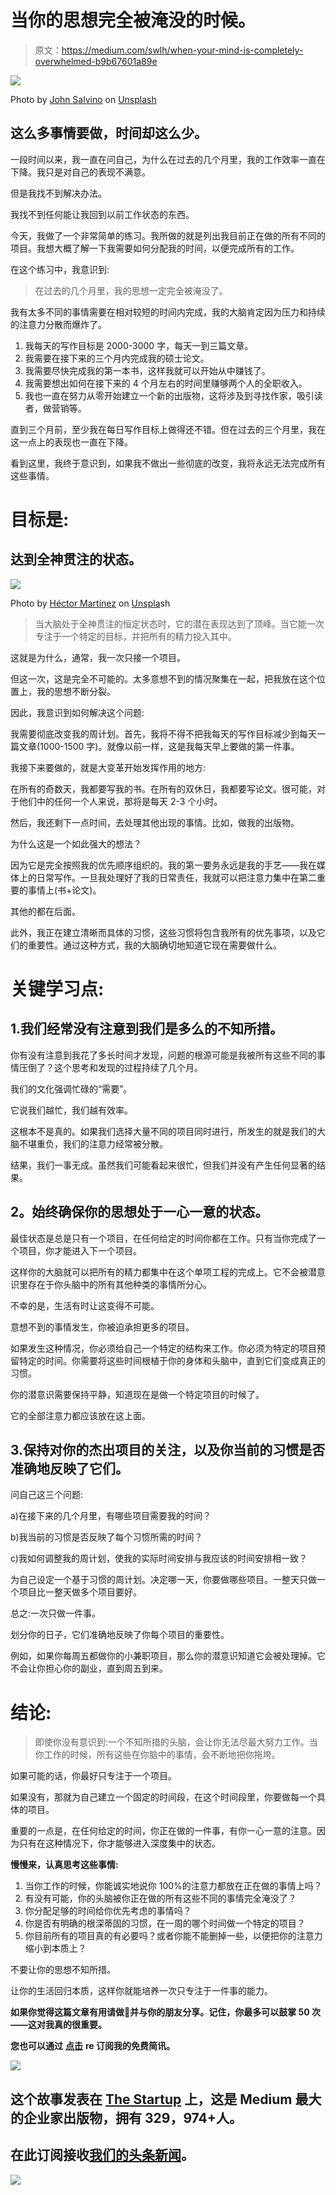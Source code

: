 # 当你的思想完全被淹没的时候。

> 原文：<https://medium.com/swlh/when-your-mind-is-completely-overwhelmed-b9b67601a89e>

![](img/34e6cf3ef94654a8f7cf5845e1ab0011.png)

Photo by [John Salvino](https://unsplash.com/photos/8sn4hHa0K0Q?utm_source=unsplash&utm_medium=referral&utm_content=creditCopyText) on [Unsplash](https://unsplash.com/search/photos/focus?utm_source=unsplash&utm_medium=referral&utm_content=creditCopyText)

## 这么多事情要做，时间却这么少。

一段时间以来，我一直在问自己，为什么在过去的几个月里，我的工作效率一直在下降。我只是对自己的表现不满意。

但是我找不到解决办法。

我找不到任何能让我回到以前工作状态的东西。

今天，我做了一个非常简单的练习。我所做的就是列出我目前正在做的所有不同的项目。我想大概了解一下我需要如何分配我的时间，以便完成所有的工作。

在这个练习中，我意识到:

> 在过去的几个月里，我的思想一定完全被淹没了。

我有太多不同的事情需要在相对较短的时间内完成，我的大脑肯定因为压力和持续的注意力分散而爆炸了。

1.  我每天的写作目标是 2000-3000 字，每天一到三篇文章。
2.  我需要在接下来的三个月内完成我的硕士论文。
3.  我需要尽快完成我的第一本书，这样我就可以开始从中赚钱了。
4.  我需要想出如何在接下来的 4 个月左右的时间里赚够两个人的全职收入。
5.  我也一直在努力从零开始建立一个新的出版物，这将涉及到寻找作家，吸引读者，做营销等。

直到三个月前，至少我在每日写作目标上做得还不错。但在过去的三个月里，我在这一点上的表现也一直在下降。

看到这里，我终于意识到，如果我不做出一些彻底的改变，我将永远无法完成所有这些事情。

# 目标是:

## 达到全神贯注的状态。

![](img/c5a282179da41b666fbda80f4bfa8f1f.png)

Photo by [Héctor Martínez](https://unsplash.com/photos/tI7lzse9m_I?utm_source=unsplash&utm_medium=referral&utm_content=creditCopyText) on [Unspla](https://unsplash.com/search/photos/focus?utm_source=unsplash&utm_medium=referral&utm_content=creditCopyText)sh

> 当大脑处于全神贯注的恒定状态时，它的潜在表现达到了顶峰。当它能一次专注于一个特定的目标，并把所有的精力投入其中。

这就是为什么，通常，我一次只接一个项目。

但这一次，这是完全不可能的。太多意想不到的情况聚集在一起，把我放在这个位置上，我的思想不断分裂。

因此，我意识到如何解决这个问题:

我需要彻底改变我的周计划。首先，我将不得不把我每天的写作目标减少到每天一篇文章(1000-1500 字)。就像以前一样，这是我每天早上要做的第一件事。

我接下来要做的，就是大变革开始发挥作用的地方:

在所有的奇数天，我都要写我的书。在所有的双休日，我都要写论文。很可能，对于他们中的任何一个人来说，那将是每天 2-3 个小时。

然后，我还剩下一点时间，去处理其他出现的事情。比如，做我的出版物。

为什么这是一个如此强大的想法？

因为它是完全按照我的优先顺序组织的。我的第一要务永远是我的手艺——我在媒体上的日常写作。一旦我处理好了我的日常责任，我就可以把注意力集中在第二重要的事情上(书+论文)。

其他的都在后面。

此外，我正在建立清晰而具体的习惯，这些习惯将包含我所有的优先事项，以及它们的重要性。通过这种方式，我的大脑确切地知道它现在需要做什么。

# 关键学习点:

## 1.我们经常没有注意到我们是多么的不知所措。

你有没有注意到我花了多长时间才发现，问题的根源可能是我被所有这些不同的事情压倒了？这个思考和发现的过程持续了几个月。

我们的文化强调忙碌的“需要”。

它说我们越忙，我们越有效率。

这根本不是真的。如果我们选择大量不同的项目同时进行，所发生的就是我们的大脑不堪重负，我们的注意力经常被分散。

结果，我们一事无成。虽然我们可能看起来很忙，但我们并没有产生任何显著的结果。

## **2。始终确保你的思想处于一心一意的状态。**

最佳状态是总是只有一个项目，在任何给定的时间你都在工作。只有当你完成了一个项目，你才能进入下一个项目。

这样你的大脑就可以把所有的精力都集中在这个单项工程的完成上。它不会被潜意识里存在于你头脑中的所有其他种类的事情所分心。

不幸的是，生活有时让这变得不可能。

意想不到的事情发生，你被迫承担更多的项目。

如果发生这种情况，你必须给自己一个特定的结构来工作。你必须为特定的项目预留特定的时间。你需要将这些时间根植于你的身体和头脑中，直到它们变成真正的习惯。

你的潜意识需要保持平静，知道现在是做一个特定项目的时候了。

它的全部注意力都应该放在这上面。

## 3.保持对你的杰出项目的关注，以及你当前的习惯是否准确地反映了它们。

问自己这三个问题:

a)在接下来的几个月里，有哪些项目需要我的时间？

b)我当前的习惯是否反映了每个习惯所需的时间？

c)我如何调整我的周计划，使我的实际时间安排与我应该的时间安排相一致？

为自己设定一个基于习惯的周计划。决定哪一天，你要做哪些项目。一整天只做一个项目比一整天做多个项目要好。

总之:一次只做一件事。

划分你的日子，它们准确地反映了你每个项目的重要性。

例如，如果你每周五都做你的小兼职项目，那么你的潜意识知道它会被处理掉。它不会让你担心你的副业，直到周五到来。

# 结论:

> 即使你没有意识到:一个不知所措的头脑，会让你无法尽最大努力工作。当你工作的时候，所有这些在你脑中的事情，会不断地把你拖垮。

如果可能的话，你最好只专注于一个项目。

如果没有，那就为自己建立一个固定的时间段，在这个时间段里，你要做每一个具体的项目。

重要的一点是，在任何给定的时间，你正在做的一件事，有你一心一意的注意。因为只有在这种情况下，你才能够进入深度集中的状态。

**慢慢来，认真思考这些事情:**

1.  当你工作的时候，你能诚实地说你 100%的注意力都放在正在做的事情上吗？
2.  有没有可能，你的头脑被你正在做的所有这些不同的事情完全淹没了？
3.  你分配足够的时间给你优先考虑的事情吗？
4.  你是否有明确的根深蒂固的习惯，在一周的哪个时间做一个特定的项目？
5.  你目前所有的项目真的有必要吗？或者你能不能删掉一些，以便把你的注意力缩小到本质上？

不要让你的思想不知所措。

让你的生活回归本质，这样你就能培养一次只专注于一件事的能力。

**如果你觉得这篇文章有用请做👏并与你的朋友分享。记住，你最多可以鼓掌 50 次——这对我真的很重要。**

**您也可以通过** [**点击**](https://mailchi.mp/b0d1e1fba452/struggle-first-thrive-later) **re 订阅我的免费简讯。**

[![](img/308a8d84fb9b2fab43d66c117fcc4bb4.png)](https://medium.com/swlh)

## 这个故事发表在 [The Startup](https://medium.com/swlh) 上，这是 Medium 最大的企业家出版物，拥有 329，974+人。

## 在此订阅接收[我们的头条新闻](http://growthsupply.com/the-startup-newsletter/)。

[![](img/b0164736ea17a63403e660de5dedf91a.png)](https://medium.com/swlh)